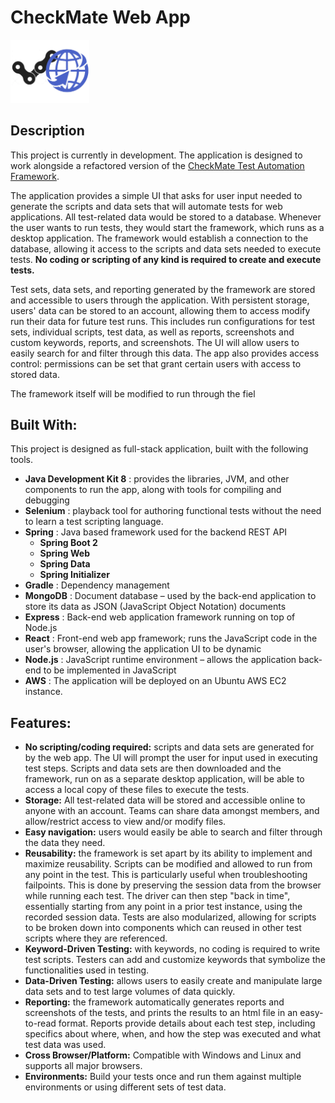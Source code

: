 # CheckMate Web App
<img src="https://github.com/DaniSestan/CheckMate-Web-App/raw/master/checkmate-web.png" alt="Checkmate Web App" title="CheckMate Web App" width="25%" height="25%" />

## Description
This project is currently in development. The application is designed to work alongside a refactored version of the [CheckMate Test Automation Framework](https://github.com/DaniSestan/CheckMate). 

The application provides a simple UI that asks for user input needed to generate the scripts and data sets that will automate tests for web applications. All test-related data would be stored to a database. Whenever the user wants to run tests, they would start the framework, which runs as a desktop application. The framework would establish a connection to the database, allowing it access to the scripts and data sets needed to execute tests. **No coding or scripting of any kind is required to create and execute tests.**

Test sets, data sets, and reporting generated by the framework are stored and accessible to users through the application. With persistent storage, users' data can be stored to an account, allowing them to access modify run their data for future test runs. This includes run configurations for test sets, individual scripts, test data, as well as reports, screenshots and  custom keywords, reports, and screenshots. The UI will allow users to easily search for and filter through this data. The app also provides access control: permissions can be set that grant certain users with access to stored data. 

The framework itself will be modified to run through the fiel
## Built With:
This project is designed as full-stack application, built with the following tools.
* **Java Development Kit 8** : provides the libraries, JVM, and other components to run the app, along with tools for compiling and debugging
* **Selenium** : playback tool for authoring functional tests without the need to learn a test scripting language.
* **Spring** : Java based framework used for the backend REST API
    * **Spring Boot 2**
    * **Spring Web** 
    * **Spring Data**
    * **Spring Initializer**
* **Gradle** : Dependency management
* **MongoDB** : Document database – used by the back-end application to store its data as JSON (JavaScript Object Notation) documents
* **Express** : Back-end web application framework running on top of Node.js
* **React** : Front-end web app framework; runs the JavaScript code in the user's browser, allowing the application UI to be dynamic
* **Node.js** : JavaScript runtime environment – allows the application back-end to be implemented in JavaScript
* **AWS** : The application will be deployed on an Ubuntu AWS EC2 instance.


## Features:
* **No scripting/coding required:** scripts and data sets are generated for by the web app. The UI will prompt the user for input used in executing test steps. Scripts and data sets are then downloaded and the framework, run on as a separate desktop application, will be able to access a local copy of these files to execute the tests.
* **Storage:** All test-related data will be stored and accessible online to anyone with an account. Teams can share data amongst members, and allow/restrict access to view and/or modify files.
* **Easy navigation:** users would easily be able to search and filter through the data they need.
* **Reusability:** the framework is set apart by its ability to implement and maximize reusability. Scripts can be modified and allowed to run from any point in the test. This is particularly useful when troubleshooting failpoints. This is done by preserving the session data from the browser while running each test. The driver can then step "back in time", essentially starting from any point in a prior test instance, using the recorded session data. Tests are also modularized, allowing for scripts to be broken down into components which can reused in other test scripts where they are referenced.
* **Keyword-Driven Testing:** with keywords, no coding is required to write test scripts. Testers can add and customize keywords that symbolize the functionalities used in testing.
* **Data-Driven Testing:** allows users to easily create and manipulate large data sets and to test large volumes of data quickly.
* **Reporting:** the framework automatically generates reports and screenshots of the tests, and prints the results to an html file in an easy-to-read format. Reports provide details about each test step, including specifics about where, when, and how the step was executed and what test data was used.
* **Cross Browser/Platform:** Compatible with Windows and Linux and supports all major browsers.
* **Environments:** Build your tests once and run them against multiple environments or using different sets of test data.
